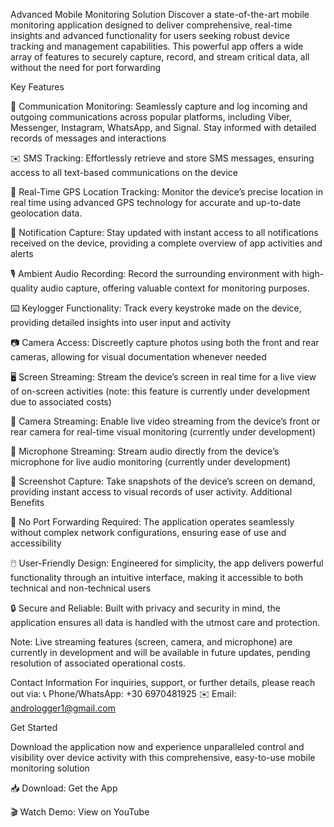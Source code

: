 Advanced Mobile Monitoring Solution
Discover a state-of-the-art mobile monitoring application designed to deliver comprehensive, real-time insights and advanced functionality for users seeking robust device tracking and management capabilities. This powerful app offers a wide array of features to securely capture, record, and stream critical data, all without the need for port forwarding

Key Features

📱 Communication Monitoring: Seamlessly capture and log incoming and outgoing communications across popular platforms, including Viber, Messenger, Instagram, WhatsApp, and Signal. Stay informed with detailed records of messages and interactions

✉️ SMS Tracking: Effortlessly retrieve and store SMS messages, ensuring access to all text-based communications on the device

📍 Real-Time GPS Location Tracking: Monitor the device’s precise location in real time using advanced GPS technology for accurate and up-to-date geolocation data.

🔔 Notification Capture: Stay updated with instant access to all notifications received on the device, providing a complete overview of app activities and alerts

🎙️ Ambient Audio Recording: Record the surrounding environment with high-quality audio capture, offering valuable context for monitoring purposes.

⌨️ Keylogger Functionality: Track every keystroke made on the device, providing detailed insights into user input and activity

📷 Camera Access: Discreetly capture photos using both the front and rear cameras, allowing for visual documentation whenever needed

🖥️ Screen Streaming: Stream the device’s screen in real time for a live view of on-screen activities (note: this feature is currently under development due to associated costs)

🎥 Camera Streaming: Enable live video streaming from the device’s front or rear camera for real-time visual monitoring (currently under development)

🎤 Microphone Streaming: Stream audio directly from the device’s microphone for live audio monitoring (currently under development)

📸 Screenshot Capture: Take snapshots of the device’s screen on demand, providing instant access to visual records of user activity.
Additional Benefits

🔌 No Port Forwarding Required: The application operates seamlessly without complex network configurations, ensuring ease of use and accessibility

🖱️ User-Friendly Design: Engineered for simplicity, the app delivers powerful functionality through an intuitive interface, making it accessible to both technical and non-technical users

🔒 Secure and Reliable: Built with privacy and security in mind, the application ensures all data is handled with the utmost care and protection.

Note: Live streaming features (screen, camera, and microphone) are currently in development and will be available in future updates, pending resolution of associated operational costs.

Contact Information
For inquiries, support, or further details, please reach out via:
📞 Phone/WhatsApp: +30 6970481925
✉️ Email: andrologger1@gmail.com

Get Started

Download the application now and experience unparalleled control and visibility over device activity with this comprehensive, easy-to-use mobile monitoring solution

📥 Download: Get the App

🎬 Watch Demo: View on YouTube
